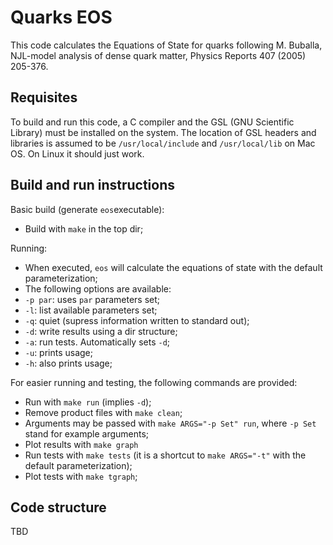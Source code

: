 # Quarks EOS

This code calculates the Equations of State for quarks following M. Buballa, NJL-model analysis of dense quark matter, Physics Reports 407 (2005) 205-376.

## Requisites

To build and run this code, a C compiler and the GSL (GNU Scientific Library) must be installed on the system. The location of GSL headers and libraries is assumed to be `/usr/local/include` and `/usr/local/lib` on Mac OS. On Linux it should just work.

## Build and run instructions

Basic build (generate `eos`executable):
* Build with `make` in the top dir;

Running:
* When executed, `eos` will calculate the equations of state with the default parameterization;
* The following options are available:
 * `-p par`: uses `par` parameters set;
 * `-l`: list available parameters set;
 * `-q`: quiet (supress information written to standard out);
 * `-d`: write results using a dir structure;
 * `-a`: run tests. Automatically sets `-d`;
 * `-u`: prints usage;
 * `-h`: also prints usage;

For easier running and testing, the following commands are provided:
* Run with `make run` (implies `-d`);
* Remove product files with `make clean`;
* Arguments may be passed with `make ARGS="-p Set" run`, where `-p Set` stand for example arguments;
* Plot results with `make graph`
* Run tests with `make tests` (it is a shortcut to `make ARGS="-t"` with the default parameterization);
* Plot tests with `make tgraph`;

## Code structure

TBD
